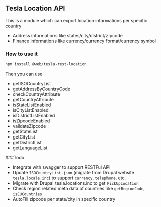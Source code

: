 ## Tesla Location API
This is a module which can export location informations per specific country
* Address informations like states/city/district/zipcode
* Finance informations like currency/currency format/currency symbol

### How to use it
`npm install @web/tesla-rest-location`

Then you can use

* getISOCountryList
* getAddressByCountryCode
* checkCountryAttribute
* getCountryAttribute
* isStateListEnabled
* isCityListEnabled
* isDistrictListEnabled
* isZipcodeEnabled
* validateZipcode
* getStateList
* getCityList
* getDistrictList
* getLanguageList

###Todo
* Integrate with swagger to support RESTFul API
* Update `ISOCountryList.json` (migrate from Drupal website `tesla.locale.inc`) to support `currency`, `telephone`, etc.
* Migrate with Drupal tesla.locations.inc to get `PickUpLocation`
* Check region related meta data of countries like `getRegionCode`, `isEUCountries`
* AutoFill zipcode per state/city in specific country
